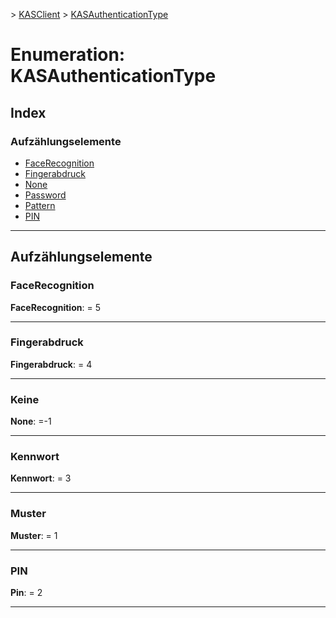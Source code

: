 [](../README.md) > [KASClient](../modules/kasclient.md) > [KASAuthenticationType](../enums/kasclient.kasauthenticationtype.md)

# <a name="enumeration-kasauthenticationtype"></a>Enumeration: KASAuthenticationType

## <a name="index"></a>Index 

### <a name="enumeration-members"></a>Aufzählungselemente

* [FaceRecognition](kasclient.kasauthenticationtype.md#facerecognition)
* [Fingerabdruck](kasclient.kasauthenticationtype.md#fingerprint)
* [None](kasclient.kasauthenticationtype.md#none)
* [Password](kasclient.kasauthenticationtype.md#password)
* [Pattern](kasclient.kasauthenticationtype.md#pattern)
* [PIN](kasclient.kasauthenticationtype.md#pin)

---

## <a name="enumeration-members"></a>Aufzählungselemente

<a id="facerecognition"></a>

###  <a name="facerecognition"></a>FaceRecognition

**FaceRecognition**: = 5

___
<a id="fingerprint"></a>

###  <a name="fingerprint"></a>Fingerabdruck

**Fingerabdruck**: = 4

___
<a id="none"></a>

###  <a name="none"></a>Keine

**None**: =-1

___
<a id="password"></a>

###  <a name="password"></a>Kennwort

**Kennwort**: = 3

___
<a id="pattern"></a>

###  <a name="pattern"></a>Muster

**Muster**: = 1

___
<a id="pin"></a>

###  <a name="pin"></a>PIN

**Pin**: = 2

___

